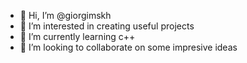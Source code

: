 - 👋 Hi, I’m @giorgimskh
- 👀 I’m interested in creating useful projects
- 🌱 I’m currently learning c++
- 💞️ I’m looking to collaborate on some impresive ideas
  

